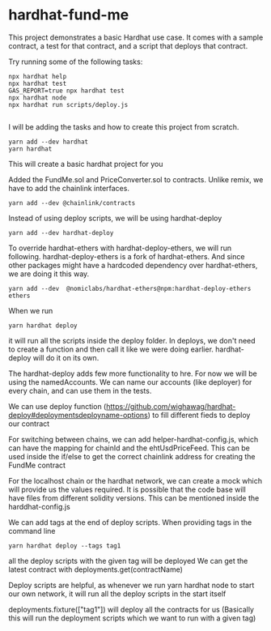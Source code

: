 # hardhat-fund-me

This project demonstrates a basic Hardhat use case. It comes with a sample contract, a test for that contract, and a script that deploys that contract.

Try running some of the following tasks:

```shell
npx hardhat help
npx hardhat test
GAS_REPORT=true npx hardhat test
npx hardhat node
npx hardhat run scripts/deploy.js


```

I will be adding the tasks and how to create this project from scratch.

```shell
yarn add --dev hardhat
yarn hardhat
```

This will create a basic hardhat project for you

Added the FundMe.sol and PriceConverter.sol to contracts.
Unlike remix, we have to add the chainlink interfaces.

```shell
yarn add --dev @chainlink/contracts
```

Instead of using deploy scripts, we will be using hardhat-deploy
```shell
yarn add --dev hardhat-deploy
```

To override hardhat-ethers with hardhat-deploy-ethers, we will run following. hardhat-deploy-ethers is a fork of hardhat-ethers. And since other packages might have a hardcoded dependency over hardhat-ethers, we are doing it this way.
```shell
yarn add --dev  @nomiclabs/hardhat-ethers@npm:hardhat-deploy-ethers ethers
```
When we run 
```shell
yarn hardhat deploy
```
it will run all the scripts inside the deploy folder.
In deploys, we don't need to create a function and then call it like we were doing earlier. hardhat-deploy will do it on its own.

The hardhat-deploy adds few more functionality to hre. For now we will be using the namedAccounts. We can name our accounts (like deployer) for every chain, and can use them in the tests.


We can use deploy function (https://github.com/wighawag/hardhat-deploy#deploymentsdeployname-options) to fill different fieds to deploy our contract

For switching between chains, we can add helper-hardhat-config.js, which can have the mapping for chainId and the ehtUsdPriceFeed. This can be used inside the if/else to get the correct chainlink address for creating the FundMe contract

For the localhost chain or the hardhat network, we can create a mock which will provide us the values required.
It is possible that the code base will have files from different solidity versions. This can be mentioned inside the harddhat-config.js

We can add tags at the end of deploy scripts.
When providing tags in the command line
```shell
yarn hardhat deploy --tags tag1
```
all the deploy scripts with the given tag will be deployed
We can get the latest contract with deployments.get(contractName)

Deploy scripts are helpful, as whenever we run yarn hardhat node to start our own network, it will run all the deploy scripts in the start itself

deployments.fixture(["tag1"]) will deploy all the contracts for us (Basically this will run the deployment scripts which we want to run with a given tag)